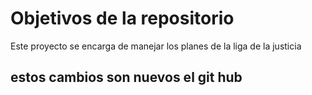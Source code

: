 # Objetivos de la repositorio

Este proyecto se encarga de manejar los planes de la liga de la justicia

## estos cambios son nuevos el git hub
